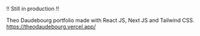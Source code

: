 !! Still in production !!

Theo Daudebourg portfolio made with React JS, Next JS and Tailwind CSS. <br>
https://theodaudebourg.vercel.app/
